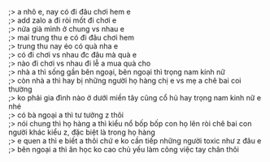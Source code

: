 ;> a nhô e, nay có đi đâu chơi hem e<br>
;> add zalo a đi ròi mốt đi chơi e<br>
;> nửa già mình ở chung vs nhau e<br>
;> mai trung thu e có đi đâu chơi hem<br>
;> trung thu nay éo có quà nha e<br>
;> có đi chơi vs nhau đc đâu mà quà e<br>
;> nào đi chơi vs nhau đi lễ a mua quà cho<br>
;> nhà a thì sống gần bên ngoại, bên ngoại thì trọng nam kinh nữ<br>
;> còn nhà a thì hay bị những người họ hàng chị e vs mẹ a chê bai coi thường<br>
;> ko phải gia đình nào ở dưới miền tây cũng cổ hủ hay trọng nam kinh nữ e nhé<br>
;> có bà ngoại a thì tư tưởng z thôi<br>
;> nói chung thì họ hàng a thì kiểu nổ bốp bốp con họ lên ròi chê bai con người khác kiểu z, đặc biệt là trong họ hàng<br>
;> e quen a thì e biết a thôi chứ e ko cần tiếp những người toxic như z đâu e<br>
;> bên ngoại a thì ăn học ko cao chủ yếu làm công việc tay chân thôi
